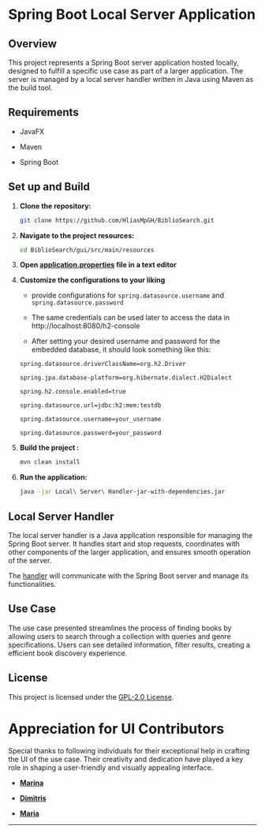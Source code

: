 
# Spring Boot Local Server Application

  

## Overview

  

This project represents a Spring Boot server application hosted locally, designed to fulfill a specific use case as part of a larger application. The server is managed by a local server handler written in Java using Maven as the build tool.

  

## Requirements
 

- JavaFX

- Maven

- Spring Boot


## Set up and Build

1. **Clone the repository:**

    ```bash
    git clone https://github.com/HliasMpGH/BiblioSearch.git
    ```


2. **Navigate to the project resources:**

    ```bash
    cd BiblioSearch/gui/src/main/resources
    ```
    



2. **Open [application.properties](gui/src/main/resources/application.properties) file in a text editor**

 

4. **Customize the configurations to your liking**

	- provide configurations for
	  `spring.datasource.username` 
	  and
	   `spring.datasource.password` 
	- The same credentials can be used later to access the data in http://localhost:8080/h2-console

	- After setting your desired username and password for the embedded database, it should look something like this:


	```
	spring.datasource.driverClassName=org.h2.Driver

	spring.jpa.database-platform=org.hibernate.dialect.H2Dialect

	spring.h2.console.enabled=true

	spring.datasource.url=jdbc:h2:mem:testdb

	spring.datasource.username=your_username

	spring.datasource.password=your_password
	```
3. **Build the project :**

    ```bash
    mvn clean install
    ```

4. **Run the application:**

    ```bash
    java -jar Local\ Server\ Handler-jar-with-dependencies.jar
    ```


## Local Server Handler

  

The local server handler is a Java application responsible for managing the Spring Boot server. It handles start and stop requests, coordinates with other components of the larger application, and ensures smooth operation of the server.

  

The [handler](exe/Local%20Server%20Handler.exe) will communicate with the Spring Boot server and manage its functionalities.

  

## Use Case

  

The use case presented streamlines the process of finding books by allowing users to search through a collection with queries and genre specifications. Users can see detailed information, filter results, creating a efficient book discovery experience.

  
  

## License

  

This project is licensed under the [GPL-2.0 License](LICENSE).

  
  

# Appreciation for UI Contributors

  
  
  

Special thanks to following individuals for their exceptional help in crafting the UI of the use case. Their creativity and dedication have played a key role in shaping a user-friendly and visually appealing interface.

  

  

-  **[Marina](https://github.com/MarinaGolf12)**

  
  
  
  

-  **[Dimitris](https://github.com/dimitriospapathanasiou)**

  
  
  
  

-  **[Maria](https://github.com/mariachrisochoou)**

  

---